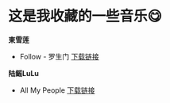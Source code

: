 # 这是我收藏的一些音乐😋


**東雪莲**
- Follow - 罗生门
[下载链接](https://github.com/qin798/Music/blob/731eff5af9ea69036cc197d6941efbc6e23739c9/Follow-rare.mp3)


**陆鳐LuLu**
- All My People
[下载链接](https://github.com/qin798/Music/blob/bc9391f17f0e0c76cd3462bd06026e4cb21cdda3/%E9%99%86%E9%B3%90LuLu/All%20My%20People.mp3)
